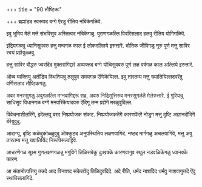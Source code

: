 +++
title = "90 तौष्टिकः"

+++
ब्रह्मांडद स्वरूपद बग्गॆ ऎरडु रीतिय नंबिकॆगळिवॆ.

इवु भूमिय मेलॆ मत्तॆ संभविसुव अस्तित्वद नंबिकॆगळु. पुराणगळल्लि विवरिसलाद हलवु रीतिय योगिगळिवॆ.

इंद्रियगळन्नु ध्यानिसुववरु हत्तु मन्वगळ काल ई लोकदल्लिये इरुत्तारॆ. भौतिक जीविगळु नूरु पूर्ण मत्तु साविर स्वयं प्रज्ञॆयुळ्ळवु.

हत्तु साविर बौद्धरु ज्वरदिंद मुक्तरागिद्दारॆ अव्यक्तद बग्गॆ योचिसुववरु पूर्ण लक्ष वर्षगळ काल अल्लिये इरुत्तारॆ.

ऒब्ब व्यक्तियु अतींद्रिय स्थितियन्नु तलुपुव समयगळ ऎणिकॆयिल्ल. इवु तारतम्य मत्तु ख्यातियिल्लदवरॆंदु वर्णिसलाद तौष्ठिकगळु.

अवर मनस्सुगळु अवुगळल्लि मग्नवागिद्दरू सह, अवरु निद्रिसुत्तिरुव मनस्सुगळंतॆ मेलेरुत्तारॆ. ई गुरियन्नु साधिसुव विधानगळ बग्गॆ मनवरिकॆयादवरु ऎंदिगू तम्म प्रज्ञॆगॆ मरळुवुदिल्ल.

विवेचनाशीलरिगॆ, इदॆल्लवू बरद निष्प्रयोजक संकट. निष्प्रयोजकतॆगॆ कारणवॆंदरॆ नोडुग मत्तु दृष्टि अज्ञानदॊंदिगॆ बॆरॆयुवुदु.

आदाग्यू, दृष्टि कळॆदुकॊळ्ळुवुदु ऒक्कूटद अनुपस्थितिय लक्षणवागिदॆ. नष्टद मार्गगळु अचलवागिवॆ, मत्तु अवु तारतम्य मत्तु ख्यातियिंद निरूपिसल्पट्टिवॆ.

आचरणॆगळ सूक्ष्म गुणलक्षणगळन्नु मगुविगॆ तिळिसबेकु दुःखक्कॆ कारणवागुव स्थूल नडवळिकॆगळु ध्यानक्कॆ कारण.

आ संतानोत्पत्तियु तन्नदे आद विनाशद संकेतवॆंदु तिळिदुबंदिदॆ. अदे रीति, धर्मद नाशदिंद धर्मवु नाशवागुत्तदॆ ऎंदु स्थापिसलागिदॆ.

